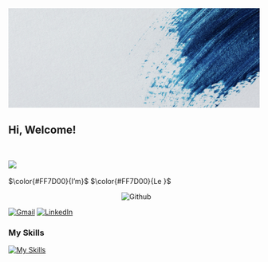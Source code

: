 
<img src="https://github.com/WilliamLele/WilliamLele/blob/main/background.png" alt="Image" style="height: 200px; width: 1100px;">


## Hi, Welcome!
<br>
<p>
    <img src="https://media.giphy.com/media/hvRJCLFzcasrR4ia7z/giphy.gif" width="25">

  $\color{#FF7D00}{I’m}$
  $\color{#FF7D00}{Le }$ 

<img width="55%" align="right" alt="Github" src="https://raw.githubusercontent.com/onimur/.github/master/.resources/git-header.svg" />
  
</p>
<br> 


[![Gmail](https://img.shields.io/badge/Gmail-D14836?style=for-the-badge&logo=gmail&logoColor=white)](mailto:lewangjobs@gmail.com)
[![LinkedIn](https://img.shields.io/badge/LinkedIn-0077B5?style=for-the-badge&logo=linkedin&logoColor=white)](https://www.linkedin.com/in/lewangjobs/)

### My Skills
[![My Skills](https://skills.thijs.gg/icons?i=java,c,py,html,css,r,&theme=light)](https://skills.thijs.gg)





<!---
WilliamLele/WilliamLele is a ✨ special ✨ repository because its `README.md` (this file) appears on your GitHub profile.
You can click the Preview link to take a look at your changes.
--->
